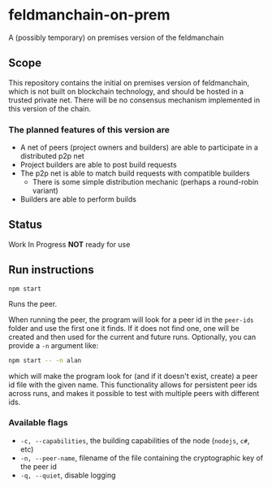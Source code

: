 # feldmanchain-on-prem

A (possibly temporary) on premises version of the feldmanchain

## Scope

This repository contains the initial on premises version of feldmanchain, which is not built on blockchain technology, and should be hosted in a trusted private net. There will be no consensus mechanism implemented in this version of the chain.

### The planned features of this version are

- A net of peers (project owners and builders) are able to participate in a distributed p2p net
- Project builders are able to post build requests
- The p2p net is able to match build requests with compatible builders
  - There is some simple distribution mechanic (perhaps a round-robin variant)
- Builders are able to perform builds

## Status

Work In Progress **NOT** ready for use

## Run instructions

`npm start`

Runs the peer.

When running the peer, the program will look for a peer id in the `peer-ids` folder and use the first one it finds. If it does not find one, one will be created and then used for the current and future runs. Optionally, you can provide a `-n` argument like:

```bash
npm start -- -n alan
```

which will make the program look for (and if it doesn't exist, create) a peer id file with the given name. This functionality allows for persistent peer ids across runs, and makes it possible to test with multiple peers with different ids.

### Available flags

- `-c, --capabilities`, the building capabilities of the node (`nodejs`, `c#`, etc)
- `-n, --peer-name`, filename of the file containing the cryptographic key of the peer id
- `-q, --quiet`, disable logging
